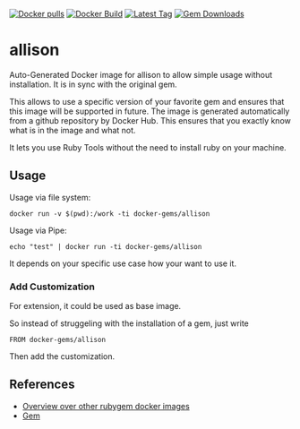 [![Docker pulls](https://img.shields.io/docker/pulls/rubygem/allison.svg)](https://hub.docker.com/r/rubygem/allison/)
[![Docker Build](https://img.shields.io/docker/automated/rubygem/allison.svg)](https://hub.docker.com/r/rubygem/allison/)
[![Latest Tag](https://img.shields.io/github/tag/docker-rubygem/allison.svg)](https://hub.docker.com/r/rubygem/allison/)
[![Gem Downloads](https://img.shields.io/gem/dt/allison.svg)](https://rubygems.org/gems/allison/)
# allison

Auto-Generated Docker image for allison to allow simple usage without installation.
It is in sync with the original gem.

This allows to use a specific version of your favorite gem and ensures that this image will be supported in future.
The image is generated automatically from a github repository by Docker Hub.
This ensures that you exactly know what is in the image and what not.

It lets you use Ruby Tools without the need to install ruby on your machine.

## Usage

Usage via file system:

`docker run -v $(pwd):/work -ti docker-gems/allison`

Usage via Pipe:

`echo "test" | docker run -ti docker-gems/allison`

It depends on your specific use case how your want to use it.

### Add Customization

For extension, it could be used as base image.

So instead of struggeling with the installation of a gem, just write

`FROM docker-gems/allison`

Then add the customization.

## References

 - [Overview over other rubygem docker images](https://github.com/thinkbot/docker-rubygem)
 - [Gem](https://rubygems.org/gems/allison/)
